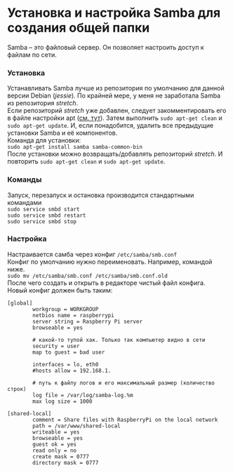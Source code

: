 # Установка и настройка Samba для создания общей папки   
Samba – это файловый сервер. Он позволяет настроить доступ к файлам по сети.

### Установка  
Устанавливать Samba лучше из репозитория по умолчанию для данной версии Debian (*jessie*). По крайней мере, у меня не заработала Samba из репозитория *stretch*.  
Если репозиторий *stretch* уже добавлен, следует закомментировать его в файле настройки apt ([см. тут](README.md#Добавление-репозитория-stretch)). Затем выполнить `sudo apt-get clean` и `sudo apt-get update`. И, если понадобится, удалить все предыдущие установки Samba и её компонентов.  
Команда для установки:  
`sudo apt-get install samba samba-common-bin`  
После установки можно возвращать/добавлять репозиторий *stretch*. И повторить `sudo apt-get clean` и `sudo apt-get update`.  

### Команды  
Запуск, перезапуск и остановка производится стандартными командами  
`sudo service smbd start`  
`sudo service smbd restart`  
`sudo service smbd stop`  

### Настройка  
Настраивается самба через конфиг `/etc/samba/smb.conf`  
Конфиг по умолчанию нужно переименовать. Например, командой ниже.  
`sudo mv /etc/samba/smb.conf /etc/samba/smb.conf.old`  
После чего создать и открыть в редакторе чистый файл конфига.  
Новый конфиг должен быть таким:  
```
[global]
        workgroup = WORKGROUP
        netbios name = raspberrypi
        server string = Raspberry Pi server
        browseable = yes

        # какой-то тупой хак. Только так компьютер видно в сети
        security = user
        map to guest = bad user

        interfaces = lo, eth0
        #hosts allow = 192.168.1.

        # путь к файлу логов и его максимальный размер (количество строк)
        log file = /var/log/samba-log.%m
        max log size = 1000

[shared-local]
        comment = Share files with RaspberryPi on the local network
        path = /var/www/shared-local
        writeable = yes
        browseable = yes
        guest ok = yes
        read only = no
        create mask = 0777
        directory mask = 0777
```
